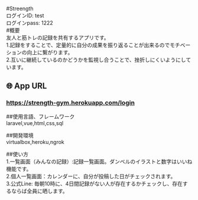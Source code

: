 #Streength<br>
ログインID: test <br>
ログインpass: 1222<br>
#概要<br>
友人と筋トレの記録を共有するアプリです。<br>
1.記録をすることで、定量的に自分の成果を振り返ることが出来るのでモチベーションの向上に繋がります。<br>
2.互いに継続しているのかどうかを監視し合うことで、挫折しにくいようにしています。<br>

## 🌐 App URL

### **https://strength-gym.herokuapp.com/login**  

##使用言語、フレームワーク<br>
laravel,vue,html,css,sql

##開発環境<br>
virtualbox,heroku,ngrok

##使い方<br>
1.一覧画面（みんなの記録）:記録一覧画面。ダンベルのイラストと数字はいいね機能です。<br>
2.個人一覧画面：カレンダーに、自分が投稿した日がチェックされます。<br>
3.公式Line: 毎朝10時に、4日間記録がない人が存在するかチェックし、存在するならば全員に晒します。


